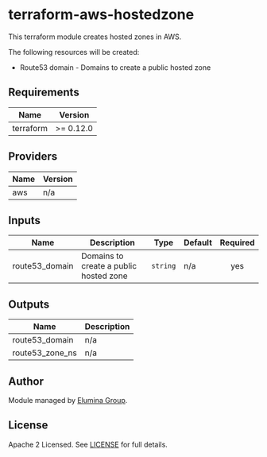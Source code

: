 # terraform-aws-hostedzone
This terraform module creates hosted zones in AWS.

The following resources will be created:
 - Route53 domain - Domains to create a public hosted zone

<!--- BEGIN_TF_DOCS --->

## Requirements

| Name | Version |
|------|---------|
| terraform | >= 0.12.0 |

## Providers

| Name | Version |
|------|---------|
| aws | n/a |

## Inputs

| Name | Description | Type | Default | Required |
|------|-------------|------|---------|:--------:|
| route53\_domain | Domains to create a public hosted zone | `string` | n/a | yes |

## Outputs

| Name | Description |
|------|-------------|
| route53\_domain | n/a |
| route53\_zone\_ns | n/a |

<!--- END_TF_DOCS --->

## Author

Module managed by [Elumina Group](https://github.com/EluminaGroup).

## License

Apache 2 Licensed. See [LICENSE](https://github.com/EluminaGroup/terraform-aws-hostedzone/blob/master/LICENSE) for full details.
